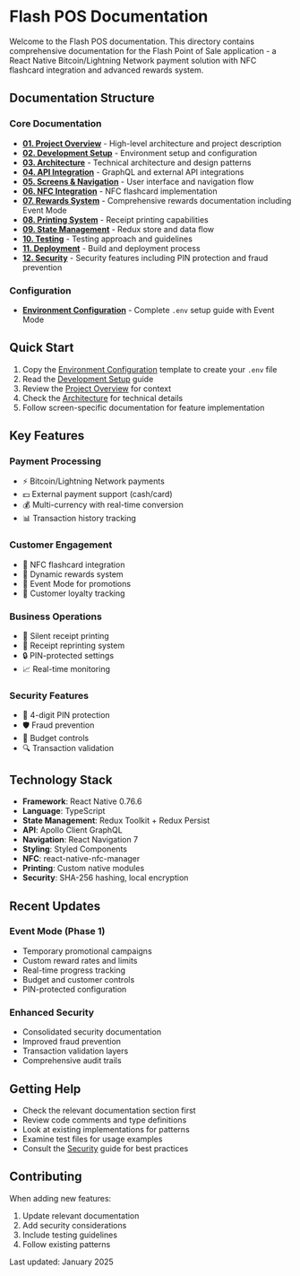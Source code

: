 # Flash POS Documentation

Welcome to the Flash POS documentation. This directory contains comprehensive documentation for the Flash Point of Sale application - a React Native Bitcoin/Lightning Network payment solution with NFC flashcard integration and advanced rewards system.

## Documentation Structure

### Core Documentation
- **[01. Project Overview](./01-project-overview.md)** - High-level architecture and project description
- **[02. Development Setup](./02-development-setup.md)** - Environment setup and configuration
- **[03. Architecture](./03-architecture.md)** - Technical architecture and design patterns
- **[04. API Integration](./04-api-integration.md)** - GraphQL and external API integrations
- **[05. Screens & Navigation](./05-screens-navigation.md)** - User interface and navigation flow
- **[06. NFC Integration](./06-nfc-integration.md)** - NFC flashcard implementation
- **[07. Rewards System](./07-rewards-system.md)** - Comprehensive rewards documentation including Event Mode
- **[08. Printing System](./08-printing-system.md)** - Receipt printing capabilities
- **[09. State Management](./09-state-management.md)** - Redux store and data flow
- **[10. Testing](./10-testing.md)** - Testing approach and guidelines
- **[11. Deployment](./11-deployment.md)** - Build and deployment process
- **[12. Security](./12-security.md)** - Security features including PIN protection and fraud prevention

### Configuration
- **[Environment Configuration](./environment-configuration.md)** - Complete `.env` setup guide with Event Mode

## Quick Start

1. Copy the [Environment Configuration](./environment-configuration.md) template to create your `.env` file
2. Read the [Development Setup](./02-development-setup.md) guide
3. Review the [Project Overview](./01-project-overview.md) for context
4. Check the [Architecture](./03-architecture.md) for technical details
5. Follow screen-specific documentation for feature implementation

## Key Features

### Payment Processing
- ⚡ Bitcoin/Lightning Network payments
- 💵 External payment support (cash/card)
- 💰 Multi-currency with real-time conversion
- 📊 Transaction history tracking

### Customer Engagement
- 📱 NFC flashcard integration
- 🎁 Dynamic rewards system
- 🎉 Event Mode for promotions
- 🔄 Customer loyalty tracking

### Business Operations
- 🧾 Silent receipt printing
- 🔄 Receipt reprinting system
- 🔒 PIN-protected settings
- 📈 Real-time monitoring

### Security Features
- 🔐 4-digit PIN protection
- 🛡️ Fraud prevention
- 💸 Budget controls
- 🔍 Transaction validation

## Technology Stack

- **Framework**: React Native 0.76.6
- **Language**: TypeScript
- **State Management**: Redux Toolkit + Redux Persist
- **API**: Apollo Client GraphQL
- **Navigation**: React Navigation 7
- **Styling**: Styled Components
- **NFC**: react-native-nfc-manager
- **Printing**: Custom native modules
- **Security**: SHA-256 hashing, local encryption

## Recent Updates

### Event Mode (Phase 1)
- Temporary promotional campaigns
- Custom reward rates and limits
- Real-time progress tracking
- Budget and customer controls
- PIN-protected configuration

### Enhanced Security
- Consolidated security documentation
- Improved fraud prevention
- Transaction validation layers
- Comprehensive audit trails

## Getting Help

- Check the relevant documentation section first
- Review code comments and type definitions
- Look at existing implementations for patterns
- Examine test files for usage examples
- Consult the [Security](./12-security.md) guide for best practices

## Contributing

When adding new features:
1. Update relevant documentation
2. Add security considerations
3. Include testing guidelines
4. Follow existing patterns

Last updated: January 2025